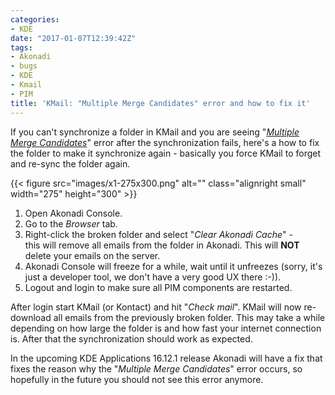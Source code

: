 ```yaml
---
categories:
- KDE
date: "2017-01-07T12:39:42Z"
tags:
- Akonadi
- bugs
- KDE
- Kmail
- PIM
title: 'KMail: "Multiple Merge Candidates" error and how to fix it'
---
```


If you can't synchronize a folder in KMail and you are seeing "[*Multiple Merge Candidates*](https://bugs.kde.org/show_bug.cgi?id=338658)" error after the synchronization fails, here's a how to fix the folder to make it synchronize again - basically you force KMail to forget and re-sync the folder again.

{{< figure src="images/x1-275x300.png" alt="" class="alignright small" width="275" height="300" >}}

1. Open Akonadi Console.
2. Go to the *Browser* tab.
3. Right-click the broken folder and select "*Clear Akonadi Cache*" - this will remove all emails from the folder in Akonadi. This will **NOT** delete your emails on the server.
4. Akonadi Console will freeze for a while, wait until it unfreezes (sorry, it's just a developer tool, we don't have a very good UX there :-)).
5. Logout and login to make sure all PIM components are restarted.

After login start KMail (or Kontact) and hit "*Check mail*". KMail will now re-download all emails from the previously broken folder. This may take a while depending on how large the folder is and how fast your internet connection is. After that the synchronization should work as expected.

In the upcoming KDE Applications 16.12.1 release Akonadi will have a fix that fixes the reason why the "*Multiple Merge Candidates*" error occurs, so hopefully in the future you should not see this error anymore.
